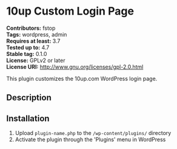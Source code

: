 # 10up Custom Login Page #
**Contributors:** fstop  
**Tags:** wordpress, admin  
**Requires at least:** 3.7  
**Tested up to:** 4.7  
**Stable tag:** 0.1.0  
**License:** GPLv2 or later  
**License URI:** http://www.gnu.org/licenses/gpl-2.0.html  

This plugin customizes the 10up.com WordPress login page.

## Description ##


## Installation ##

1. Upload `plugin-name.php` to the `/wp-content/plugins/` directory
1. Activate the plugin through the 'Plugins' menu in WordPress
